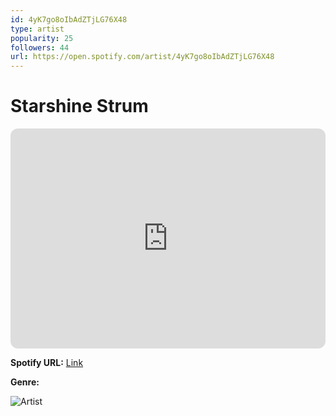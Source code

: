 ```yaml
---
id: 4yK7go8oIbAdZTjLG76X48
type: artist
popularity: 25
followers: 44
url: https://open.spotify.com/artist/4yK7go8oIbAdZTjLG76X48
---
```

# Starshine Strum

<iframe style="border-radius:12px" src="https://open.spotify.com/embed/artist/4yK7go8oIbAdZTjLG76X48" width="100%" height="352" frameBorder="0" allowfullscreen="" allow="autoplay; clipboard-write; encrypted-media; fullscreen; picture-in-picture" loading="lazy"></iframe>

**Spotify URL:** [Link](https://open.spotify.com/artist/4yK7go8oIbAdZTjLG76X48)

**Genre:** 

![Artist](https://i.scdn.co/image/ab67616d0000b273f2b07dbec17d4a0ededd0416)
